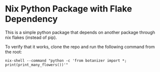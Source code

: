 # Nix Python Package with Flake Dependency

This is a simple python package that depends on another package through nix flakes (instead of pip).

To verify that it works, clone the repo and run the following command from the root:

```
nix-shell --command "python -c 'from botanizer import *; print(print_many_flowers())'"
```

